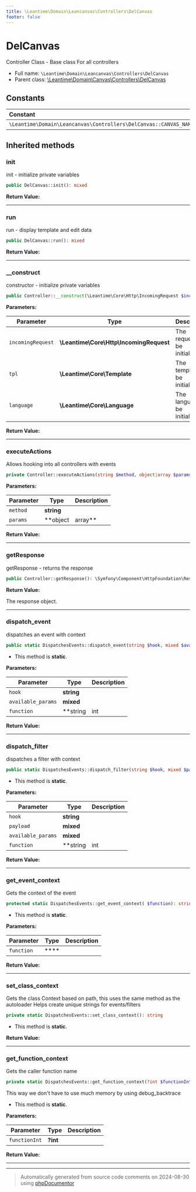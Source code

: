 ```yaml
---
title: \Leantime\Domain\Leancanvas\Controllers\DelCanvas
footer: false
---
```


# DelCanvas

Controller Class - Base class For all controllers



* Full name: `\Leantime\Domain\Leancanvas\Controllers\DelCanvas`
* Parent class: [\Leantime\Domain\Canvas\Controllers\DelCanvas](../../Canvas/Controllers/DelCanvas.md)



## Constants

| Constant | Type | Value |
|:---      |:---  |:---   |
|`\Leantime\Domain\Leancanvas\Controllers\DelCanvas::CANVAS_NAME`||&#039;lean&#039;|



## Inherited methods

### init

init - initialize private variables

```php
public DelCanvas::init(): mixed
```









**Return Value:**





---
### run

run - display template and edit data

```php
public DelCanvas::run(): mixed
```









**Return Value:**





---
### __construct

constructor - initialize private variables

```php
public Controller::__construct(\Leantime\Core\Http\IncomingRequest $incomingRequest, \Leantime\Core\Template $tpl, \Leantime\Core\Language $language): mixed
```








**Parameters:**

| Parameter | Type | Description |
|-----------|------|-------------|
| `incomingRequest` | **\Leantime\Core\Http\IncomingRequest** | The request to be initialized. |
| `tpl` | **\Leantime\Core\Template** | The template to be initialized. |
| `language` | **\Leantime\Core\Language** | The language to be initialized. |


**Return Value:**





---
### executeActions

Allows hooking into all controllers with events

```php
private Controller::executeActions(string $method, object|array $params): void
```








**Parameters:**

| Parameter | Type | Description |
|-----------|------|-------------|
| `method` | **string** |  |
| `params` | **object|array** |  |


**Return Value:**





---
### getResponse

getResponse - returns the response

```php
public Controller::getResponse(): \Symfony\Component\HttpFoundation\Response
```









**Return Value:**

The response object.



---
### dispatch_event

dispatches an event with context

```php
public static DispatchesEvents::dispatch_event(string $hook, mixed $available_params = [], string|int|null $function = null): void
```



* This method is **static**.




**Parameters:**

| Parameter | Type | Description |
|-----------|------|-------------|
| `hook` | **string** |  |
| `available_params` | **mixed** |  |
| `function` | **string|int|null** |  |


**Return Value:**





---
### dispatch_filter

dispatches a filter with context

```php
public static DispatchesEvents::dispatch_filter(string $hook, mixed $payload, mixed $available_params = [], string|int|null $function = null): mixed
```



* This method is **static**.




**Parameters:**

| Parameter | Type | Description |
|-----------|------|-------------|
| `hook` | **string** |  |
| `payload` | **mixed** |  |
| `available_params` | **mixed** |  |
| `function` | **string|int|null** |  |


**Return Value:**





---
### get_event_context

Gets the context of the event

```php
protected static DispatchesEvents::get_event_context( $function): string
```



* This method is **static**.




**Parameters:**

| Parameter | Type | Description |
|-----------|------|-------------|
| `function` | **** |  |


**Return Value:**





---
### set_class_context

Gets the class Context based on path, this uses the same method as the autoloader
Helps create unique strings for events/filters

```php
private static DispatchesEvents::set_class_context(): string
```



* This method is **static**.





**Return Value:**





---
### get_function_context

Gets the caller function name

```php
private static DispatchesEvents::get_function_context(?int $functionInt = null): string
```

This way we don't have to use much memory by using debug_backtrace

* This method is **static**.




**Parameters:**

| Parameter | Type | Description |
|-----------|------|-------------|
| `functionInt` | **?int** |  |


**Return Value:**





---


---
> Automatically generated from source code comments on 2024-08-30 using [phpDocumentor](http://www.phpdoc.org/)
